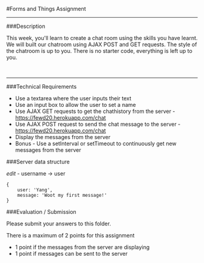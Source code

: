 #Forms and Things Assignment

---

###Description

This week, you'll learn to create a chat room using the skills you have learnt.  We will built our chatroom using AJAX POST and GET requests.  The style of the chatroom is up to you.  There is no starter code, everything is left up to you.

</br>

---

###Technical Requirements
- Use a textarea where the user inputs their text
- Use an input box to allow the user to set a name
- Use AJAX GET requests to get the chathistory from the server - https://fewd20.herokuapp.com/chat
- Use AJAX POST request to send the chat message to the server - https://fewd20.herokuapp.com/chat
- Display the messages from the server
- Bonus - Use a setInterval or setTimeout to continuously get new messages from the server

###Server data structure

*edit* - username -> user
```
{
	user: 'Yang',
	message: 'Woot my first message!'
}
```

###Evaluation / Submission

Please submit your answers to this folder.

There is a maximum of 2 points for this assignment
- 1 point if the messages from the server are displaying
- 1 point if messages can be sent to the server
